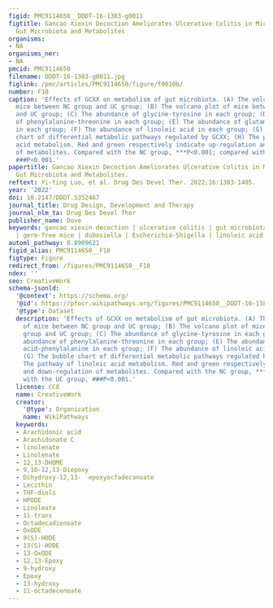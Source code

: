 ```yaml
---
figid: PMC9114650__DDDT-16-1383-g0011
figtitle: Gancao Xiexin Decoction Ameliorates Ulcerative Colitis in Mice via Modulating
  Gut Microbiota and Metabolites
organisms:
- NA
organisms_ner:
- NA
pmcid: PMC9114650
filename: DDDT-16-1383-g0011.jpg
figlink: /pmc/articles/PMC9114650/figure/f0010b/
number: F10
caption: 'Effects of GCXX on metabolism of gut microbiota. (A) The volcano plot of
  mice between NC group and UC group; (B) The volcano plot of mice between GCXX group
  and UC group; (C) The abundance of glycine-tyrosine in each group; (D) The abundance
  of phenylalanine-threonine in each group; (E) The abundance of glutamic acid-phenylalanine
  in each group; (F) The abundance of linoleic acid in each group; (G) The bubble
  chart of differential metabolic pathways regulated by GCXX; (H) The pathway of linoleic
  acid metabolism. Red and green respectively indicate up-regulation and down-regulation
  of metabolites. Compared with the NC group, ***P<0.001; compared with the UC group,
  ###P<0.001.'
papertitle: Gancao Xiexin Decoction Ameliorates Ulcerative Colitis in Mice via Modulating
  Gut Microbiota and Metabolites.
reftext: Yi-ting Luo, et al. Drug Des Devel Ther. 2022;16:1383-1405.
year: '2022'
doi: 10.2147/DDDT.S352467
journal_title: Drug Design, Development and Therapy
journal_nlm_ta: Drug Des Devel Ther
publisher_name: Dove
keywords: gancao xiexin decoction | ulcerative colitis | gut microbiota | metabolomics
  | germ-free mice | dubosiella | Escherichia-Shigella | linoleic acid
automl_pathway: 0.8909621
figid_alias: PMC9114650__F10
figtype: Figure
redirect_from: /figures/PMC9114650__F10
ndex: ''
seo: CreativeWork
schema-jsonld:
  '@context': https://schema.org/
  '@id': https://pfocr.wikipathways.org/figures/PMC9114650__DDDT-16-1383-g0011.html
  '@type': Dataset
  description: 'Effects of GCXX on metabolism of gut microbiota. (A) The volcano plot
    of mice between NC group and UC group; (B) The volcano plot of mice between GCXX
    group and UC group; (C) The abundance of glycine-tyrosine in each group; (D) The
    abundance of phenylalanine-threonine in each group; (E) The abundance of glutamic
    acid-phenylalanine in each group; (F) The abundance of linoleic acid in each group;
    (G) The bubble chart of differential metabolic pathways regulated by GCXX; (H)
    The pathway of linoleic acid metabolism. Red and green respectively indicate up-regulation
    and down-regulation of metabolites. Compared with the NC group, ***P<0.001; compared
    with the UC group, ###P<0.001.'
  license: CC0
  name: CreativeWork
  creator:
    '@type': Organization
    name: WikiPathways
  keywords:
  - Arachidonic acid
  - Arachidonate C
  - linolenate
  - Linolenate
  - 12,13-DHOME
  - 9,10-12,13-Diepoxy
  - Dihydroxy-12,13-  epoxyocfadecanoate
  - Lecithin
  - THF-diols
  - HPODE
  - Linoleate
  - 11-trans
  - Octadecadienoate
  - OxODE
  - 9(S)-HODE
  - 13(S)-HODE
  - 13-OxODE
  - 12,13-Epoxy
  - 9-hydroxy
  - Epoxy
  - 13-hydroxy
  - 11-octadecenoate
---
```


